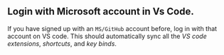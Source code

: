 ## Login with Microsoft account in Vs Code.
If you have signed up with an `MS/GitHub` account before, log in with that account on VS code. This should automatically sync all the *VS code extensions*, *shortcuts*, and *key binds*.
